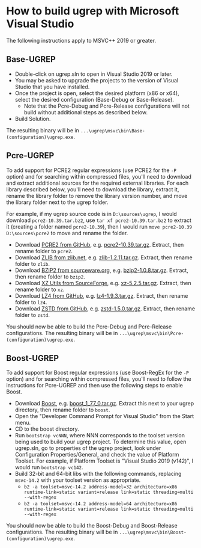 # How to build ugrep with Microsoft Visual Studio

The following instructions apply to MSVC++ 2019 or greater.

## Base-UGREP

- Double-click on ugrep.sln to open in Visual Studio 2019 or later.
- You may be asked to upgrade the projects to the version of Visual Studio that
  you have installed.
- Once the project is open, select the desired platform (x86 or x64), select the
  desired configuration (Base-Debug or Base-Release).
  - Note that the Pcre-Debug and Pcre-Release configurations will not build
    without additional steps as described below.
- Build Solution.

The resulting binary will be in
`...\ugrep\msvc\bin\Base-(configuration)\ugrep.exe`.

## Pcre-UGREP

To add support for PCRE2 regular expressions (use PCRE2 for the `-P` option) and
for searching within compressed files, you'll need to download and extract
additional sources for the required external libraries. For each library
described below, you'll need to download the library, extract it, rename the
library folder to remove the library version number, and move the library folder
next to the ugrep folder.

For example, if my ugrep source code is in `D:\sources\ugrep`, I would download
`pcre2-10.39.tar.bz2`, use `tar xf pcre2-10.39.tar.bz2` to extract it (creating
a folder named `pcre2-10.39`), then I would run
`move pcre2-10.39 D:\sources\pcre2` to move and rename the folder.

- Download [PCRE2 from GitHub](https://github.com/PhilipHazel/pcre2/releases),
  e.g.
  [pcre2-10.39.tar.gz](https://github.com/PhilipHazel/pcre2/releases/download/pcre2-10.39/pcre2-10.39.tar.gz).
  Extract, then rename folder to `pcre2`.
- Download [ZLIB from zlib.net](https://zlib.net), e.g.
  [zlib-1.2.11.tar.gz](https://zlib.net/zlib-1.2.11.tar.gz). Extract, then
  rename folder to `zlib`.
- Download [BZIP2 from sourceware.org](https://sourceware.org/bzip2/), e.g.
  [bzip2-1.0.8.tar.gz](https://sourceware.org/pub/bzip2/bzip2-1.0.8.tar.gz).
  Extract, then rename folder to `bzip2`.
- Download
  [XZ Utils from SourceForge](https://sourceforge.net/projects/lzmautils/files/),
  e.g.
  [xz-5.2.5.tar.gz](https://sourceforge.net/projects/lzmautils/files/xz-5.2.5.tar.gz/download).
  Extract, then rename folder to `xz`.
- Download [LZ4 from GitHub](https://github.com/lz4/lz4/releases), e.g.
  [lz4-1.9.3.tar.gz](https://github.com/lz4/lz4/archive/refs/tags/v1.9.3.tar.gz).
  Extract, then rename folder to `lz4`.
- Download [ZSTD from GitHub](https://github.com/facebook/zstd/releases), e.g.
  [zstd-1.5.0.tar.gz](https://github.com/facebook/zstd/releases/download/v1.5.0/zstd-1.5.0.tar.gz).
  Extract, then rename folder to `zstd`.

You should now be able to build the Pcre-Debug and Pcre-Release configurations.
The resulting binary will be in
`...\ugrep\msvc\bin\Pcre-(configuration)\ugrep.exe`.

## Boost-UGREP

To add support for Boost regular expressions (use Boost-RegEx for the `-P`
option) and for searching within compressed files, you'll need to follow the
instructions for Pcre-UGREP and then use the following steps to enable Boost.

- Download [Boost](https://www.boost.org/users/download/), e.g.
  [boost_1_77_0.tar.gz](https://boostorg.jfrog.io/artifactory/main/release/1.77.0/source/boost_1_77_0.tar.gz).
  Extract this next to your ugrep directory, then rename folder to `boost`.
- Open the "Developer Command Prompt for Visual Studio" from the Start menu.
- CD to the boost directory.
- Run `bootstrap vcNNN`, where NNN corresponds to the toolset version being used
  to build your ugrep project. To determine this value, open ugrep.sln, go to
  properties of the ugrep project, look under Configuration Properties/General,
  and check the value of Platform Toolset. For example, if Platform Toolset is
  "Visual Studio 2019 (v142)", I would run `bootstrap vc142`.
- Build 32-bit and 64-bit libs with the following commands, replacing
  `msvc-14.2` with your toolset version as appropriate.
  - `b2 -a toolset=msvc-14.2 address-model=32 architecture=x86 runtime-link=static variant=release link=static threading=multi --with-regex`
  - `b2 -a toolset=msvc-14.2 address-model=64 architecture=x86 runtime-link=static variant=release link=static threading=multi --with-regex`

You should now be able to build the Boost-Debug and Boost-Release configurations.
The resulting binary will be in
`...\ugrep\msvc\bin\Boost-(configuration)\ugrep.exe`.
